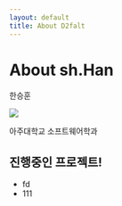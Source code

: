 ```yaml
---
layout: default
title: About D2falt
---
```


<div class="post">
	<h1 class="pageTitle">About sh.Han</h1>
	<p class="intro">한승훈</p>
	<img src="https://avatars2.githubusercontent.com/u/48816374?s=400&u=b93e60a1bedaa36975b74916169691e8825109de&v=4">
	<p>아주대학교 소프트웨어학과</p>
	<h2>진행중인 프로젝트!</h2>
	<ul>
		<li>fd</li>
		<li>111</li>
  </ul>
</div>
